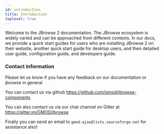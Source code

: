 ```yaml
---
id: introduction
title: Introduction
toplevel: true
---
```


Welcome to the JBrowse 2 documentation. The JBrowse ecosystem is widely varied
and can be approached from different contexts. In our docs, we provide a quick
start guides for users who are installing JBrowse 2 on their website, another
quick start guide for desktop users, and then detailed user guide,
configuration guide, and developers guide.

### Contact information

Please let us know if you have any feedback on our documentation or jbrowse in
general

You can contact us via github https://github.com/gmod/jbrowse-components

You can also contact us via our chat channel on Gitter at
https://gitter.im/GMOD/jbrowse

Finally you can send an email to `gmod-ajax@lists.sourceforge.net` for assistance
also!
